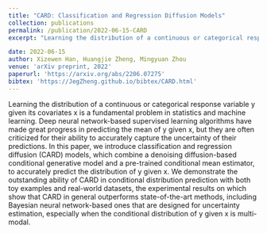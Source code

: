```yaml
---
title: "CARD: Classification and Regression Diffusion Models"
collection: publications
permalink: /publication/2022-06-15-CARD
excerpt: "Learning the distribution of a continuous or categorical response variable y given its covariates x is a fundamental problem in statistics and machine learning. Deep neural network-based supervised learning algorithms have made great progress in predicting the mean of y given x, but they are often criticized for their ability to accurately capture the uncertainty of their predictions. In this paper, we introduce classification and regression diffusion (CARD) models, which combine a denoising diffusion-based conditional generative model and a pre-trained conditional mean estimator, to accurately predict the distribution of y given x. We demonstrate the outstanding ability of CARD in conditional distribution prediction with both toy examples and real-world datasets, the experimental results on which show that CARD in general outperforms state-of-the-art methods, including Bayesian neural network-based ones that are designed for uncertainty estimation, especially when the conditional distribution of y given x is multi-modal."

date: 2022-06-15
author: Xizewen Han, Huangjie Zheng, Mingyuan Zhou
venue: 'arXiv preprint, 2022'
paperurl: 'https://arxiv.org/abs/2206.07275'
bibtex: 'https://JegZheng.github.io/bibtex/CARD.html'
---
```

Learning the distribution of a continuous or categorical response variable y given its covariates x is a fundamental problem in statistics and machine learning. Deep neural network-based supervised learning algorithms have made great progress in predicting the mean of y given x, but they are often criticized for their ability to accurately capture the uncertainty of their predictions. In this paper, we introduce classification and regression diffusion (CARD) models, which combine a denoising diffusion-based conditional generative model and a pre-trained conditional mean estimator, to accurately predict the distribution of y given x. We demonstrate the outstanding ability of CARD in conditional distribution prediction with both toy examples and real-world datasets, the experimental results on which show that CARD in general outperforms state-of-the-art methods, including Bayesian neural network-based ones that are designed for uncertainty estimation, especially when the conditional distribution of y given x is multi-modal.